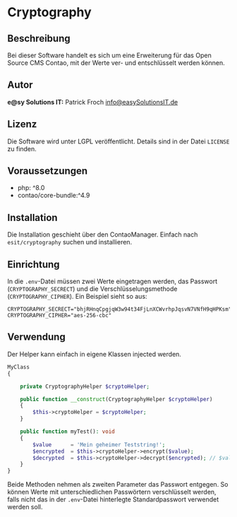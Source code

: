 # Cryptography


## Beschreibung

Bei dieser Software handelt es sich um eine Erweiterung für das Open Source CMS Contao, mit der Werte ver- und entschlüsselt werden können.


## Autor

__e@sy Solutions IT:__ Patrick Froch <info@easySolutionsIT.de>


## Lizenz

Die Software wird unter LGPL veröffentlicht. Details sind in der Datei `LICENSE` zu finden.


## Voraussetzungen

- php: ^8.0
- contao/core-bundle:^4.9


## Installation

Die Installation geschieht über den ContaoManager. Einfach nach `esit/cryptography` suchen und installieren.


## Einrichtung

In die `.env`-Datei müssen zwei Werte eingetragen werden, das Passwort (`CRYPTOGRAPHY_SECRECT`) und die
Verschlüsselungsmethode (`CRYPTOGRAPHY_CIPHER`). Ein Beispiel sieht so aus:

```dotenv
CRYPTOGRAPHY_SECRECT="bhjRHnqCpgjqW3w94t34FjLnXCWvrhpJqsvN7VNfH9qHPKsm"
CRYPTOGRAPHY_CIPHER="aes-256-cbc"
```


## Verwendung

Der Helper kann einfach in eigene Klassen injected werden.

```php
MyClass
{

    private CryptographyHelper $cryptoHelper;

    public function __construct(CryptographyHelper $cryptoHelper)
    {
        $this->cryptoHelper = $cryptoHelper;
    }

    public function myTest(): void
    {
        $value      = 'Mein geheimer Teststring!';
        $encrypted  = $this->cryptoHelper->encrypt($value);
        $decrypted  = $this->cryptoHelper->decrypt($encrypted); // $value === $decrypted
    }
}
```

Beide Methoden nehmen als zweiten Parameter das Passwort entgegen. So können Werte mit unterschiedlichen Passwörtern
verschlüsselt werden, falls nicht das in der `.env`-Datei hinterlegte Standardpasswort verwendet werden soll.